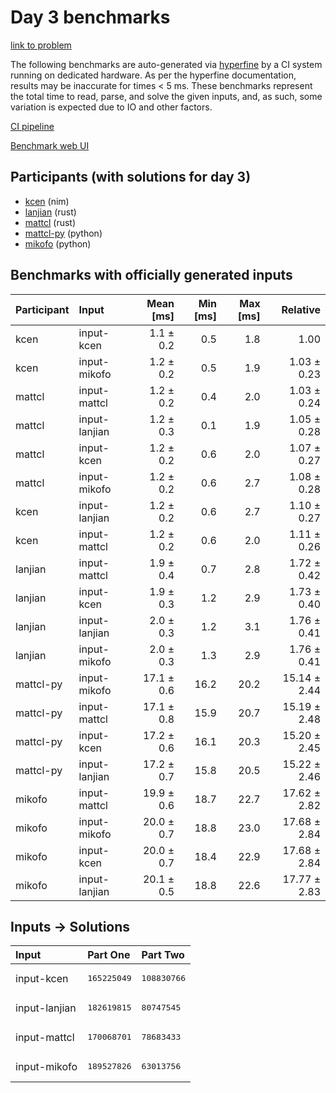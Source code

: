 # Day 3 benchmarks

[link to problem](https://adventofcode.com/2024/day/3)

The following benchmarks are auto-generated via
[hyperfine](https://github.com/sharkdp/hyperfine) by a CI system running on
dedicated hardware. As per the hyperfine documentation, results may be
inaccurate for times < 5 ms. These benchmarks represent the total time to read,
parse, and solve the given inputs, and, as such, some variation is expected due
to IO and other factors.

[CI pipeline](http://ci.papercode.net:8080/teams/main/pipelines/aoc2024)

[Benchmark web UI](https://aoc.ancalagon.black)


## Participants (with solutions for day 3)

- [kcen](https://github.com/kcen/aoc2024) (nim)
- [lanjian](https://github.com/lanjian/aoc-2024) (rust)
- [mattcl](https://github.com/mattcl/aoc2024) (rust)
- [mattcl-py](https://github.com/mattcl/aoc2024-py) (python)
- [mikofo](https://github.com/mikofo/aoc2024) (python)


## Benchmarks with officially generated inputs

| Participant | Input | Mean [ms] | Min [ms] | Max [ms] | Relative |
|:---|:---|---:|---:|---:|---:|
| kcen | input-kcen | 1.1 ± 0.2 | 0.5 | 1.8 | 1.00 |
| kcen | input-mikofo | 1.2 ± 0.2 | 0.5 | 1.9 | 1.03 ± 0.23 |
| mattcl | input-mattcl | 1.2 ± 0.2 | 0.4 | 2.0 | 1.03 ± 0.24 |
| mattcl | input-lanjian | 1.2 ± 0.3 | 0.1 | 1.9 | 1.05 ± 0.28 |
| mattcl | input-kcen | 1.2 ± 0.2 | 0.6 | 2.0 | 1.07 ± 0.27 |
| mattcl | input-mikofo | 1.2 ± 0.2 | 0.6 | 2.7 | 1.08 ± 0.28 |
| kcen | input-lanjian | 1.2 ± 0.2 | 0.6 | 2.7 | 1.10 ± 0.27 |
| kcen | input-mattcl | 1.2 ± 0.2 | 0.6 | 2.0 | 1.11 ± 0.26 |
| lanjian | input-mattcl | 1.9 ± 0.4 | 0.7 | 2.8 | 1.72 ± 0.42 |
| lanjian | input-kcen | 1.9 ± 0.3 | 1.2 | 2.9 | 1.73 ± 0.40 |
| lanjian | input-lanjian | 2.0 ± 0.3 | 1.2 | 3.1 | 1.76 ± 0.41 |
| lanjian | input-mikofo | 2.0 ± 0.3 | 1.3 | 2.9 | 1.76 ± 0.41 |
| mattcl-py | input-mikofo | 17.1 ± 0.6 | 16.2 | 20.2 | 15.14 ± 2.44 |
| mattcl-py | input-mattcl | 17.1 ± 0.8 | 15.9 | 20.7 | 15.19 ± 2.48 |
| mattcl-py | input-kcen | 17.2 ± 0.6 | 16.1 | 20.3 | 15.20 ± 2.45 |
| mattcl-py | input-lanjian | 17.2 ± 0.7 | 15.8 | 20.5 | 15.22 ± 2.46 |
| mikofo | input-mattcl | 19.9 ± 0.6 | 18.7 | 22.7 | 17.62 ± 2.82 |
| mikofo | input-mikofo | 20.0 ± 0.7 | 18.8 | 23.0 | 17.68 ± 2.84 |
| mikofo | input-kcen | 20.0 ± 0.7 | 18.4 | 22.9 | 17.68 ± 2.84 |
| mikofo | input-lanjian | 20.1 ± 0.5 | 18.8 | 22.6 | 17.77 ± 2.83 |


## Inputs -> Solutions

| Input | Part One | Part Two |
|:---|:---|:---|
|input-kcen|<pre>165225049</pre>|<pre>108830766</pre>|
|input-lanjian|<pre>182619815</pre>|<pre>80747545</pre>|
|input-mattcl|<pre>170068701</pre>|<pre>78683433</pre>|
|input-mikofo|<pre>189527826</pre>|<pre>63013756</pre>|